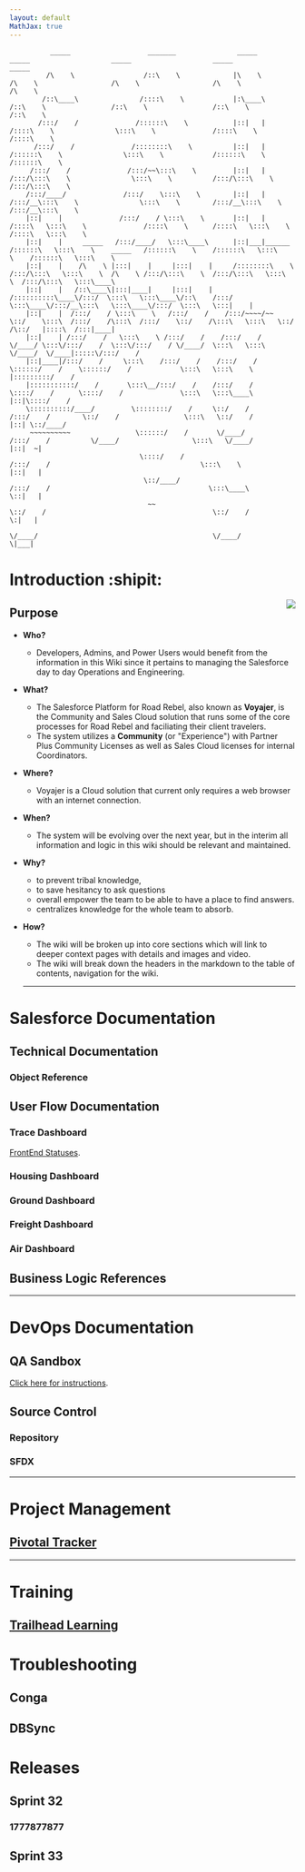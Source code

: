 ```yaml
---
layout: default
MathJax: true
---
```


```
          _____                   _______               _____                    _____                    _____                    _____                    _____          
         /\    \                 /::\    \             |\    \                  /\    \                  /\    \                  /\    \                  /\    \         
        /::\____\               /::::\    \            |:\____\                /::\    \                /::\    \                /::\    \                /::\    \        
       /:::/    /              /::::::\    \           |::|   |               /::::\    \               \:::\    \              /::::\    \              /::::\    \       
      /:::/    /              /::::::::\    \          |::|   |              /::::::\    \               \:::\    \            /::::::\    \            /::::::\    \      
     /:::/    /              /:::/~~\:::\    \         |::|   |             /:::/\:::\    \               \:::\    \          /:::/\:::\    \          /:::/\:::\    \     
    /:::/____/              /:::/    \:::\    \        |::|   |            /:::/__\:::\    \               \:::\    \        /:::/__\:::\    \        /:::/__\:::\    \    
    |::|    |              /:::/    / \:::\    \       |::|   |           /::::\   \:::\    \              /::::\    \      /::::\   \:::\    \      /::::\   \:::\    \   
    |::|    |     _____   /:::/____/   \:::\____\      |::|___|______    /::::::\   \:::\    \    _____   /::::::\    \    /::::::\   \:::\    \    /::::::\   \:::\    \  
    |::|    |    /\    \ |:::|    |     |:::|    |     /::::::::\    \  /:::/\:::\   \:::\    \  /\    \ /:::/\:::\    \  /:::/\:::\   \:::\    \  /:::/\:::\   \:::\____\ 
    |::|    |   /::\____\|:::|____|     |:::|    |    /::::::::::\____\/:::/  \:::\   \:::\____\/::\    /:::/  \:::\____\/:::/__\:::\   \:::\____\/:::/  \:::\   \:::|    |
    |::|    |  /:::/    / \:::\    \   /:::/    /    /:::/~~~~/~~      \::/    \:::\  /:::/    /\:::\  /:::/    \::/    /\:::\   \:::\   \::/    /\::/   |::::\  /:::|____|
    |::|    | /:::/    /   \:::\    \ /:::/    /    /:::/    /          \/____/ \:::\/:::/    /  \:::\/:::/    / \/____/  \:::\   \:::\   \/____/  \/____|:::::\/:::/    / 
    |::|____|/:::/    /     \:::\    /:::/    /    /:::/    /                    \::::::/    /    \::::::/    /            \:::\   \:::\    \            |:::::::::/    /  
    |:::::::::::/    /       \:::\__/:::/    /    /:::/    /                      \::::/    /      \::::/    /              \:::\   \:::\____\           |::|\::::/    /   
    \::::::::::/____/         \::::::::/    /     \::/    /                       /:::/    /        \::/    /                \:::\   \::/    /           |::| \::/____/    
     ~~~~~~~~~~                \::::::/    /       \/____/                       /:::/    /          \/____/                  \:::\   \/____/            |::|  ~|          
                                \::::/    /                                     /:::/    /                                     \:::\    \                |::|   |          
                                 \::/____/                                     /:::/    /                                       \:::\____\               \::|   |          
                                  ~~                                           \::/    /                                         \::/    /                \:|   |          
                                                                                \/____/                                           \/____/                  \|___|          
```
# Introduction :shipit:

<img align="right" src="https://raw.githubusercontent.com/claytonboss7/githubpages/gh-pages/assets/images/welcome.png">

## Purpose

- **Who?**

  - Developers, Admins, and Power Users would benefit from the information in this Wiki since it pertains to managing the Salesforce day to day Operations and Engineering.

- **What?**

  - The Salesforce Platform for Road Rebel, also known as **Voyajer**, is the Community and Sales Cloud solution that runs some of the core processes for Road Rebel and faciliating their client travelers.
  - The system utilizes a **Community** (or "Experience") with Partner Plus Community Licenses as well as Sales Cloud licenses for internal Coordinators.

- **Where?**

  - Voyajer is a Cloud solution that current only requires a web browser with an internet connection.

- **When?**

  - The system will be evolving over the next year, but in the interim all information and logic in this wiki should be relevant and maintained.

- **Why?**

  - to prevent tribal knowledge,
  - to save hesitancy to ask questions
  - overall empower the team to be able to have a place to find answers.
  - centralizes knowledge for the whole team to absorb.

- **How?**

  - The wiki will be broken up into core sections which will link to deeper context pages with details and images and video.
  - The wiki will break down the headers in the markdown to the table of contents, navigation for the wiki.

  ***

# Salesforce Documentation

## Technical Documentation

### Object Reference

## User Flow Documentation

### Trace Dashboard

[FrontEnd Statuses](./traces.html).

### Housing Dashboard

### Ground Dashboard

### Freight Dashboard

### Air Dashboard

## Business Logic References

---

# DevOps Documentation

## QA Sandbox

[Click here for instructions](./rrdev.html).

## Source Control

### Repository

### SFDX

---

# Project Management

## [Pivotal Tracker](./pivotal.md)

---

# Training

## [Trailhead Learning](./trailhead.md)

# Troubleshooting

## Conga

## DBSync

# Releases

## Sprint 32

### 1777877877

## Sprint 33
